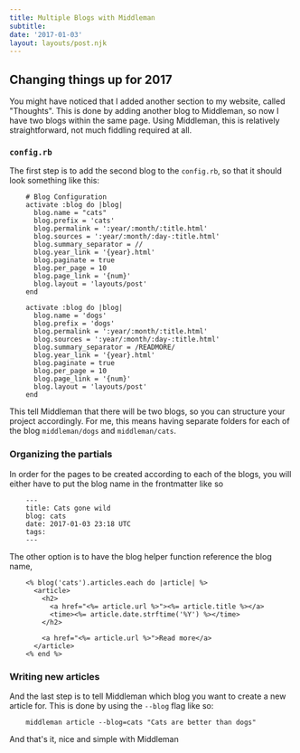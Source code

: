 ```yaml
---
title: Multiple Blogs with Middleman
subtitle: 
date: '2017-01-03'
layout: layouts/post.njk
---
```


## Changing things up for 2017

You might have noticed that I added another section to my website, called
"Thoughts". This is done by adding another blog to Middleman, so now I have
two blogs within the same page. Using Middleman, this is relatively
straightforward, not much fiddling required at all.

### `config.rb`

The first step is to add the second blog to the `config.rb`, so that it should
look something like this:

```
    # Blog Configuration
    activate :blog do |blog|
      blog.name = "cats"
      blog.prefix = 'cats'
      blog.permalink = ':year/:month/:title.html'
      blog.sources = ':year/:month/:day-:title.html'
      blog.summary_separator = //
      blog.year_link = '{year}.html'
      blog.paginate = true
      blog.per_page = 10
      blog.page_link = '{num}'
      blog.layout = 'layouts/post'
    end
    
    activate :blog do |blog|
      blog.name = 'dogs'
      blog.prefix = 'dogs'
      blog.permalink = ':year/:month/:title.html'
      blog.sources = ':year/:month/:day-:title.html'
      blog.summary_separator = /READMORE/
      blog.year_link = '{year}.html'
      blog.paginate = true
      blog.per_page = 10
      blog.page_link = '{num}'
      blog.layout = 'layouts/post'
    end
```

This tell Middleman that there will be two blogs, so you can structure your
project accordingly. For me, this means having separate folders for each of
the blog `middleman/dogs` and `middleman/cats`.

### Organizing the partials

In order for the pages to be created according to each of the blogs, you will
either have to put the blog name in the frontmatter like so

```
    ---
    title: Cats gone wild
    blog: cats
    date: 2017-01-03 23:18 UTC
    tags:
    ---
```

The other option is to have the blog helper function reference the blog name,

```
    <% blog('cats').articles.each do |article| %>
      <article>
        <h2>
          <a href="<%= article.url %>"><%= article.title %></a>
          <time><%= article.date.strftime('%Y') %></time>
        </h2>
    
        <a href="<%= article.url %>">Read more</a>
      </article>
    <% end %>
```

### Writing new articles

And the last step is to tell Middleman which blog you want to create a new
article for. This is done by using the `--blog` flag like so:

```
    middleman article --blog=cats "Cats are better than dogs"
```

And that's it, nice and simple with Middleman
